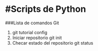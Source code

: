 #Scripts de Python
==================

###Lista de comandos Git
1. git tutorial config
2. Iniciar repositorio git init
3. Checar estado del repositorio git status
